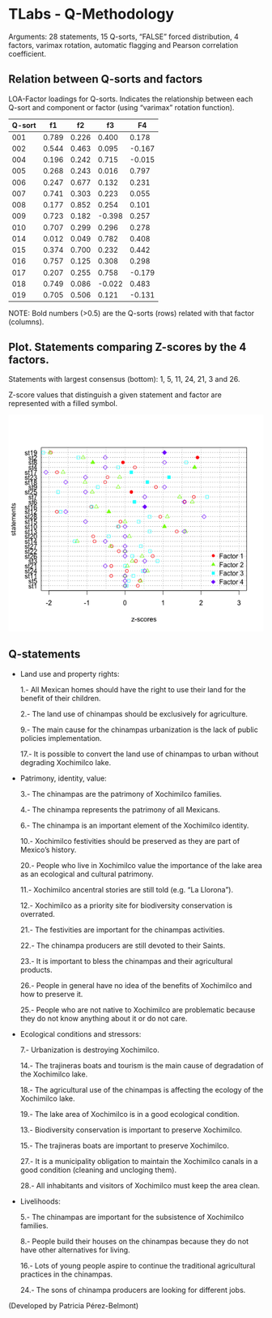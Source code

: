 # TLabs - Q-Methodology

Arguments: 28 statements, 15 Q-sorts, “FALSE” forced distribution, 4 factors, 
varimax rotation, automatic flagging and Pearson correlation coefficient. 

## Relation between Q-sorts and factors

LOA-Factor loadings for Q-sorts. Indicates the relationship between each Q-sort 
and component or factor (using “varimax” rotation function).

|Q-sort 	|f1	|f2	|f3	|F4    |
|---------------|-------|-------|-------|------|
|001	|0.789	|0.226	|0.400	|0.178|
|002	|0.544	|0.463	|0.095	|-0.167|
|004	|0.196	|0.242	|0.715	|-0.015|
|005	|0.268	|0.243	|0.016	|0.797|
|006	|0.247	|0.677	|0.132	|0.231|
|007	|0.741	|0.303	|0.223	|0.055|
|008	|0.177	|0.852	|0.254	|0.101|
|009	|0.723	|0.182	|-0.398	|0.257|
|010	|0.707	|0.299	|0.296	|0.278|
|014 |0.012	|0.049	|0.782	|0.408|
|015 |0.374	|0.700	|0.232	|0.442|
|016 |0.757	|0.125	|0.308	|0.298|
|017 |0.207	|0.255	|0.758	|-0.179|
|018 |0.749	|0.086	|-0.022	|0.483|
|019 |0.705	|0.506	|0.121	|-0.131|

NOTE: Bold numbers (>0.5) are the Q-sorts (rows) related with that factor (columns).

## Plot. Statements comparing Z-scores by the 4 factors. 

 Statements with largest consensus (bottom): 1, 5, 11, 24, 21, 3 and 26.
 
 Z-score values that distinguish a given statement and factor are represented with a filled symbol.
 
 <img src="Rplot_4factors_15part.png">

## Q-statements

 - Land use and property rights:
 
   1.- All Mexican homes should have the right to use their land for the benefit of their children.
   
   2.- The land use of chinampas should be exclusively for agriculture.
   
   9.- The main cause for the chinampas urbanization is the lack of public policies implementation.
   
   17.- It is possible to convert the land use of chinampas to urban without degrading Xochimilco lake. 
   
 - Patrimony, identity, value:
 
   3.- The chinampas are the patrimony of Xochimilco families.
   
   4.- The chinampa represents the patrimony of all Mexicans.
   
   6.- The chinampa is an important element of the Xochimilco identity.
   
   10.- Xochimilco festivities should be preserved as they are part of Mexico’s history.
   
   20.- People who live in Xochimilco value the importance of the lake area as an ecological and cultural patrimony.
   
   11.- Xochimilco ancentral stories are still told (e.g. “La Llorona”).
   
   12.- Xochimilco as a priority site for biodiversity conservation is overrated.
   
   21.- The festivities are important for the chinampas activities.
   
   22.- The chinampa producers are still devoted to their Saints. 
   
   23.- It is important to bless the chinampas and their agricultural products. 
   
   26.- People in general have no idea of the benefits of Xochimilco and how to preserve it. 
   
   25.- People who are not native to Xochimilco are problematic because they do not know anything about it or do not care.  
 
 - Ecological conditions and stressors:
 
   7.- Urbanization is destroying Xochimilco. 
   
   14.- The trajineras boats and tourism is the main cause of degradation of the Xochimilco lake. 
   
   18.- The agricultural use of the chinampas is affecting the ecology of the Xochimilco lake.
   
   19.- The lake area of Xochimilco is in a good ecological condition.
   
   13.- Biodiversity conservation is important to preserve Xochimilco. 
   
   15.- The trajineras boats are important to preserve Xochimilco. 
   
   27.- It is a municipality obligation to maintain the Xochimilco canals in a good condition (cleaning and uncloging them).
   
   28.- All inhabitants and visitors of Xochimilco must keep the area clean. 
   
 - Livelihoods:
   
   5.- The chinampas are important for the subsistence of Xochimilco families. 
   
   8.- People build their houses on the chinampas because they do not have other alternatives for living.
   
   16.- Lots of young people aspire to continue the traditional agricultural practices in the chinampas. 
   
   24.- The sons of chinampa producers are looking for different jobs.

(Developed by Patricia Pérez-Belmont)
